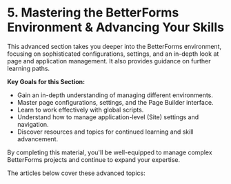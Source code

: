 # 5. Mastering the BetterForms Environment & Advancing Your Skills

This advanced section takes you deeper into the BetterForms environment, focusing on sophisticated configurations, settings, and an in-depth look at page and application management. It also provides guidance on further learning paths.

**Key Goals for this Section:**
*   Gain an in-depth understanding of managing different environments.
*   Master page configurations, settings, and the Page Builder interface.
*   Learn to work effectively with global scripts.
*   Understand how to manage application-level (Site) settings and navigation.
*   Discover resources and topics for continued learning and skill advancement.

By completing this material, you'll be well-equipped to manage complex BetterForms projects and continue to expand your expertise.

The articles below cover these advanced topics: 